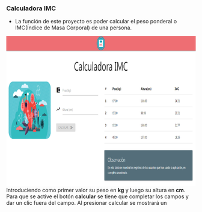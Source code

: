 ### Calculadora IMC

- La función de este proyecto es poder calcular el peso ponderal o IMC(Índice de Masa Corporal) de una persona.
<img src="https://github.com/Eifro/calculadora-imc/blob/master/Assets/img/ejemplo0.PNG" width="800px" height="400">
Introduciendo como primer valor su peso en <b>kg</b> y luego su altura en <b>cm</b>. Para que se active el botón <b>calcular</b> se tiene que completar los campos y dar un clic fuera del campo.
Al presionar <b></b> calcular se mostrará un 
